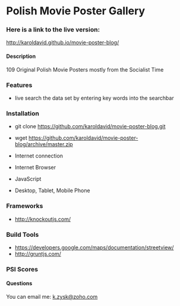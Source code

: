 # Polish Movie Poster Gallery

### Here is a link to the live version:

http://karoldavid.github.io/movie-poster-blog/

#### Description

109 Original Polish Movie Posters mostly from the Socialist Time 

### Features

- live search the data set by entering key words into the searchbar

### Installation

* git clone https://github.com/karoldavid/movie-poster-blog.git
* wget https://github.com/karoldavid/movie-poster-blog/archive/master.zip

* Internet connection
* Internet Browser
* JavaScript
* Desktop, Tablet, Mobile Phone

### Frameworks

* http://knockoutjs.com/

### Build Tools

* https://developers.google.com/maps/documentation/streetview/
* http://gruntjs.com/

### PSI Scores

#### Questions

You can email me: k.zysk@zoho.com
